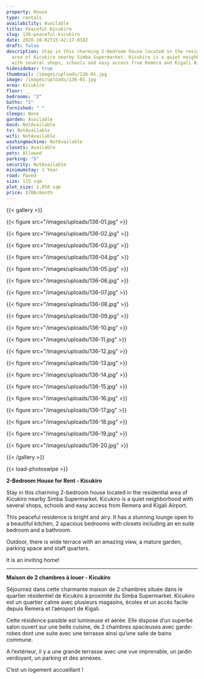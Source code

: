 ```yaml
---
property: House
type: rentals
availability: Available
title: Peaceful Kicukiro
slug: 136-peaceful-kicukiro
date: 2020-10-02T15:42:17.018Z
draft: false
description: Stay in this charming 2-bedroom house located in the residential
  area of Kicukiro nearby Simba Supermarket. Kicukiro is a quiet neighborhood
  with several shops, schools and easy access from Remera and Kigali Airport.
hidesidebar: true
thumbnail: /images/uploads/136-01.jpg
image: /images/uploads/136-01.jpg
area: Kicukiro
floor: __
bedrooms: "2"
baths: "2"
furnished: " "
sleeps: None
garden: Available
maid: NotAvailable
tv: NotAvailable
wifi: NotAvailable
washingmachine: NotAvailable
closets: Available
pets: Allowed
parking: "5"
security: NotAvailable
minimumstay: 1 Year
road: Paved
size: 115 sqm
plot_size: 1,050 sqm
price: $700/month
---
```

{{< gallery >}}

{{< figure src="/images/uploads/136-01.jpg" >}}

{{< figure src="/images/uploads/136-02.jpg" >}}

{{< figure src="/images/uploads/136-03.jpg" >}}

{{< figure src="/images/uploads/136-04.jpg" >}}

{{< figure src="/images/uploads/136-05.jpg" >}}

{{< figure src="/images/uploads/136-06.jpg" >}}

{{< figure src="/images/uploads/136-07.jpg" >}}

{{< figure src="/images/uploads/136-08.jpg" >}}

{{< figure src="/images/uploads/136-09.jpg" >}}

{{< figure src="/images/uploads/136-10.jpg" >}}

{{< figure src="/images/uploads/136-11.jpg" >}}

{{< figure src="/images/uploads/136-12.jpg" >}}

{{< figure src="/images/uploads/136-13.jpg" >}}

{{< figure src="/images/uploads/136-14.jpg" >}}

{{< figure src="/images/uploads/136-15.jpg" >}}

{{< figure src="/images/uploads/136-16.jpg" >}}

{{< figure src="/images/uploads/136-17.jpg" >}}

{{< figure src="/images/uploads/136-18.jpg" >}}

{{< figure src="/images/uploads/136-19.jpg" >}}

{{< figure src="/images/uploads/136-20.jpg" >}}

{{< /gallery >}}

{{< load-photoswipe >}}

**2-Bedroom House for Rent - Kicukiro**

Stay in this charming 2-bedroom house located in the residential area of Kicukiro nearby Simba Supermarket. Kicukiro is a quiet neighborhood with several shops, schools and easy access from Remera and Kigali Airport.

This peaceful residence is bright and airy. It has a stunning lounge open to a beautiful kitchen, 2 spacious bedrooms with closets including an en suite bedroom and a bathroom.

Outdoor, there is wide terrace with an amazing view, a mature garden, parking space and staff quarters.

It is an inviting home!

- - -

**Maison de 2 chambres à louer - Kicukiro**

Séjournez dans cette charmante maison de 2 chambres située dans le quartier résidentiel de Kicukiro à proximité du Simba Supermarket. Kicukiro est un quartier calme avec plusieurs magasins, écoles et un accès facile depuis Remera et l’aéroport de Kigali.

Cette résidence paisible est lumineuse et aérée. Elle dispose d’un superbe salon ouvert sur une belle cuisine, de 2 chambres spacieuses avec garde-robes dont une suite avec une terrasse ainsi qu’une salle de bains commune.

A l’extérieur, il y a une grande terrasse avec une vue imprenable, un jardin verdoyant, un parking et des annexes.

C’est un logement accueillant !